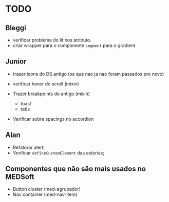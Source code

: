 # TODO

## Bleggi

- verificar problema do lit nos atributo.
- criar wrapper para o componente `segment` para o gradient

## Junior

- trazer icons do DS antigo (os que nao ja nao foram passados pro novo)
- verificar hover do scroll (mixin)
- Trazer breakpoints do antigo (mixin)

  - toast
  - tabs

- Verificar sobre spacings no accordion

## Alan

- Refatorar alert;
- Verificar `defineCustomElement` das estorias;

## Componentes que não são mais usados no MEDSoft

- Button cluster (med-agrupador)
- Nav container (med-nav-item)
